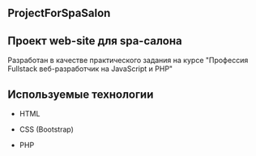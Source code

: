 ## ProjectForSpaSalon
## Проект web-site для spa-салона

Разработан в качестве практического задания на курсе "Профессия Fullstack веб-разработчик на JavaScript и PHP"

## Используемые технологии

* HTML

* CSS (Bootstrap)

* PHP

